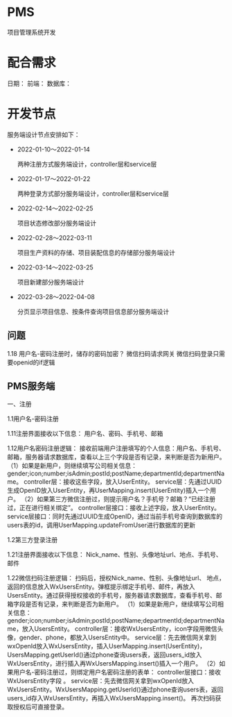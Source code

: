 # PMS
项目管理系统开发

# 配合需求

日期：
前端：
数据库：

# 开发节点

服务端设计节点安排如下：

- 2022-01-10～2022-01-14

  两种注册方式服务端设计，controller层和service层

- 2022-01-17～2022-01-22

  两种登录方式部分服务端设计，controller层和service层

- 2022-02-14～2022-02-25

  项目状态修改部分服务端设计

- 2022-02-28～2022-03-11

  项目生产资料的存储、项目装配信息的存储部分服务端设计

- 2022-03-14～2022-03-25

  项目新建部分服务端设计

- 2022-03-28～2022-04-08

  分页显示项目信息、按条件查询项目信息部分服务端设计


## 问题

1.18
用户名-密码注册时，储存的密码加密？
微信扫码请求网关
微信扫码登录只需要openid的if逻辑



## PMS服务端
一、注册

1.1用户名-密码注册

1.11注册界面接收以下信息：
用户名、密码、手机号、邮箱

1.12用户名密码注册逻辑：
接收前端用户注册填写的个人信息：用户名、手机号、邮箱，服务器请求数据库，查看以上三个字段是否有记录，来判断是否为新用户。
（1）如果是新用户，则继续填写公司相关信息：
gender;icon;number;isAdmin;postId;postName;departmentId;departmentName。
controller层：接收这些字段，放入UserEntity。
service层：先通过UUID生成OpenID放入UserEntity，再UserMapping.insert(UserEntity)插入一个用户。
（2）如果第三方微信注册过，则提示用户名？手机号？邮箱？“已经注册过，正在进行相关绑定”。
controller层接口：接收上述字段，放入UserEntity。
service层接口：同时先通过UUID生成OpenID，通过当前手机号查询到数据库的users表的id，调用UserMapping.updateFromUser进行数据库的更新


1.2第三方登录注册

1.21注册界面接收以下信息：
Nick_name、性别、头像地址url、地点、手机号、邮件

1.22微信扫码注册逻辑：
扫码后，授权Nick_name、性别、头像地址url、 地点，返回的信息放入WxUsersEntity。弹框提示绑定手机号、邮件，再放入UsersEntity。通过获得授权接收的手机号，服务器请求数据库，查看手机号、邮箱字段是否有记录，来判断是否为新用户。
（1）如果是新用户，继续填写公司相关信息：
gender;icon;number;isAdmin;postId;postName;departmentId;departmentName，放入UsersEntity。
controller层：接收WxUsersEntity，icon字段用微信头像，gender、phone，都放入UsersEntity中。
service层：先去微信网关拿到wxOpenId放入WxUsersEntity，插入UserMapping.insert(UserEntity)，UsersMapping.getUserId()通过phone查询users表，返回users_id放入WxUsersEntity，进行插入再WxUsersMapping.insert()插入一个用户。
（2）如果用户名-密码注册过，则绑定用户名密码注册的表单：
controller层接口：接收WxUsersEntity字段 。
service层：先去微信网关拿到wxOpenId放入WxUsersEntity。WxUsersMapping.getUserId()通过phone查询users表，返回users_id存入WxUsersEntity，再插入WxUsersMapping.insert()。
再次扫码获取授权后可直接登录。

